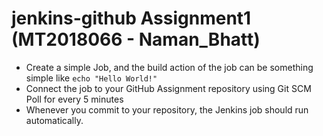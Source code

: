 # jenkins-github Assignment1 (MT2018066 - Naman_Bhatt)
- Create a simple Job, and the build action of the job can be something simple like ```echo "Hello World!"```
- Connect the job to your GitHub Assignment repository using Git SCM Poll for every 5 minutes
- Whenever you commit to your repository, the Jenkins job should run automatically.
